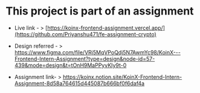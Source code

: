# This project is part of an assignment
* Live link - > [https://koinx-frontend-assignment.vercel.app/](https://github.com/Priyanshu471/fe-assignment-crypto)

* Design referred - > https://www.figma.com/file/VRj5MqVPoQdj5N7AwmYc98/KoinX---Frontend-Intern-Assignment?type=design&node-id=57-439&mode=design&t=tOnH9MaPPyvKIy9t-0

* Assignment link- > https://koinx.notion.site/KoinX-Frontend-Intern-Assignment-8d58a764615d445087b666bf0f6daf4a
